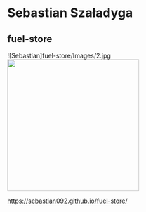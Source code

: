 # Sebastian Szaładyga

## fuel-store

![Sebastian]fuel-store/Images/2.jpg
<img src=".https://github.com/Sebastian092/fuel-store/blob/main/Images/2.jpg" width= 300 height =300>

https://sebastian092.github.io/fuel-store/



